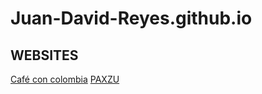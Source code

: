 # Juan-David-Reyes.github.io

## WEBSITES

[Café con colombia](https://www.cafeconcolombia.com)
[PAXZU](https://www.paxzu.com)

